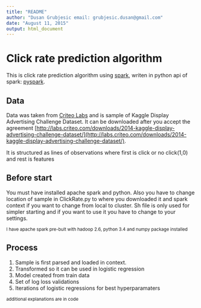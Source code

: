 ```yaml
---
title: "README"
author: "Dusan Grubjesic email: grubjesic.dusan@gmail.com"
date: "August 11, 2015"
output: html_document
---
```


# Click rate prediction algorithm

This is click rate prediction algorithm using [spark](http://spark.apache.org/), writen in python api of spark: [pyspark](http://spark.apache.org/docs/latest/api/python/index.html).

## Data

Data was taken from [Criteo Labs](http://labs.criteo.com/) and is sample of Kaggle Display Advertising Challenge Dataset.
It can be downloaded after you accept the agreement
[http://labs.criteo.com/downloads/2014-kaggle-display-advertising-challenge-dataset/](http://labs.criteo.com/downloads/2014-kaggle-display-advertising-challenge-dataset/).

It is structured as lines of observations where first is click or no click(1,0) and rest is features

## Before start

You must have installed apache spark and python.
Also you have to change location of sample in ClickRate.py to where you downloaded it and spark context if you want to change from local to cluster. Sh file is only used for simpler starting and if you want to use it you have to change to your settings.

<sub>I have apache spark pre-bult with hadoop 2.6, python 3.4 and numpy package installed</sub>

## Process

1) Sample is first parsed and loaded in context.
2) Transformed so it can be used in logistic regression
3) Model created from train data
4) Set of log loss validations
5) Iterations of logistic regressions for best hyperparamaters

<sub>additional explanations are in code</sub>

